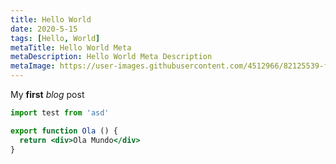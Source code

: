 ```yaml
---
title: Hello World
date: 2020-5-15
tags: [Hello, World]
metaTitle: Hello World Meta
metaDescription: Hello World Meta Description
metaImage: https://user-images.githubusercontent.com/4512966/82125539-faf01b80-977c-11ea-931f-d0dc6ae2f49c.jpg
---
```


My **first** *blog* post

```jsx
import test from 'asd'

export function Ola () {
  return <div>Ola Mundo</div>
}
```
